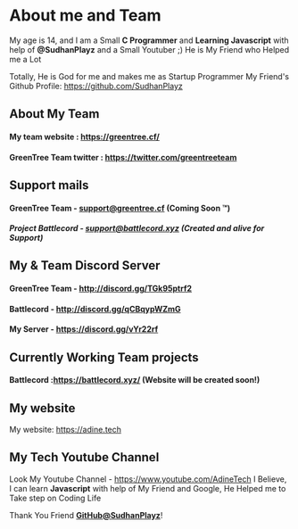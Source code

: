 # About me and Team
My age is 14, and I am a Small **C Programmer** and **Learning Javascript** with help of **@SudhanPlayz** and a Small Youtuber ;)
He is My Friend who Helped me a Lot 

Totally, He is God for me and makes me as Startup Programmer
My Friend's Github Profile: https://github.com/SudhanPlayz

## About My Team 
#### My team website        : https://greentree.cf/
#### GreenTree Team twitter : https://twitter.com/greentreeteam 

## Support mails
#### GreenTree Team     - support@greentree.cf (Coming Soon ™️)
##### Project Battlecord - support@battlecord.xyz (Created and alive for Support)

## My & Team Discord Server
#### GreenTree Team - http://discord.gg/TGk95ptrf2
#### Battlecord - http://discord.gg/qCBqypWZmG 
#### My Server - https://discord.gg/vYr22rf

## Currently Working Team projects
#### Battlecord :https://battlecord.xyz/ (Website will be created soon!)

## My website
My website: https://adine.tech

## My Tech Youtube Channel 
Look My Youtube Channel - https://www.youtube.com/AdineTech
I Believe, I can learn **Javascript** with  help of My Friend and Google, He Helped me to Take step on Coding Life

Thank You Friend **[GitHub@SudhanPlayz](https://github.com/SudhanPlayz)**!
